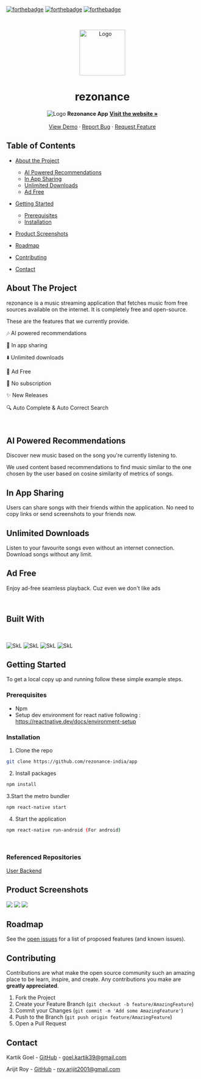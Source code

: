 <p align="center">

[![forthebadge](https://forthebadge.com/images/badges/built-with-love.svg)](https://forthebadge.com)
[![forthebadge](https://forthebadge.com/images/badges/for-you.svg)](https://forthebadge.com)
[![forthebadge](https://img.shields.io/github/workflow/status/kg-kartik/ga-test/Node.js%20CI?style=for-the-badge)](https://forthebadge.com)


</p>

<!-- PROJECT LOGO -->
<br/>
<p align="center">
  <a href="https://rezonanceindia.tech/">
    <img src="STATIC/rezonance-logo-blue-sq.png" alt="Logo" width="120" height="120">
  </a>

  <h1 align="center">rezonance</h1>
  <p align="center">
    <img src="STATIC/header.png" alt="Logo" >
    <!-- <br /> -->
    <strong>Rezonance App</strong>
    <!-- <br /> -->
    <a href="https://rezonanceindia.tech/"><strong>Visit the website »</strong></a>
    <br />
    <br />
    <a href="https://rezonanceindia.tech/">View Demo</a>
    ·
    <a href="https://github.com/rezonance-india/engine-api/issues">Report Bug</a>
    ·
    <a href="https://github.com/rezonance-india/engine-api/issues">Request Feature</a>
  </p>
</p>



<!-- TABLE OF CONTENTS -->
## Table of Contents

* [About the Project](#about-the-project)
  * [AI Powered Recommendations](#ai-powered-recommendations)
  * [In App Sharing](#in-app-sharing)
  * [Unlimited Downloads](#unlimited-downloads)
  * [Ad Free](#ad-free)

* [Getting Started](#getting-started)
  * [Prerequisites](#prerequisites)
  * [Installation](#installation)
* [Product Screenshots](#Product-Screenshots)
* [Roadmap](#roadmap)
* [Contributing](#contributing)
* [Contact](#contact)



<!-- ABOUT THE PROJECT -->
## About The Project
rezonance is a music streaming application that fetches music from free sources available on the internet. It is completely free and open-source. 

These are the features that we currently provide. 
<br/>

:notes: AI powered recommendations

:rocket: In app sharing 

:arrow_down: Unlimited downloads

:space_invader: Ad Free

:page_facing_up: No subscription

:sparkles: New Releases

:mag: Auto Complete & Auto Correct Search


<br />

## AI Powered Recommendations
Discover new music based on the song you're currently listening to.

We used content based recommendations to find music similar to the one chosen by the user based on cosine similarity of metrics of songs.


## In App Sharing
Users can share songs with their friends within the application. No need to copy links or send screenshots to your friends now.

## Unlimited Downloads
Listen to your favourite songs even without an internet connection. Download songs without any limit.

## Ad Free
Enjoy ad-free seamless playback. Cuz even we don't like ads

<br />

## Built With

</br>
<p float = "left">

<img alt="SkL" src="https://img.shields.io/badge/react_native-%2320232a.svg?style=for-the-badge&logo=react&logoColor=%2361DAFB"/>

<img alt="SkL" src="https://img.shields.io/badge/express-000000?style=for-the-badge&logo=express&logoColor=white"/>

<img alt="SkL" src="https://img.shields.io/badge/MongoDB-47A248?style=for-the-badge&logo=mongoDB&logoColor=white"/>

<img alt="SkL" src="https://img.shields.io/badge/node.js-339933?style=for-the-badge&logo=node.js&logoColor=white"/>

</p>


<!-- GETTING STARTED -->
## Getting Started

To get a local copy up and running follow these simple example steps.

### Prerequisites

* Npm
* Setup dev environment for react native following : https://reactnative.dev/docs/environment-setup

### Installation

1. Clone the repo

```sh
git clone https://github.com/rezonance-india/app
```

2. Install packages

```sh
npm install
```

3.Start the metro bundler

```sh
npm react-native start
```

4. Start the application

```sh
npm react-native run-android (For android)
```

<br />

### Referenced Repositories

[User Backend](https://github.com/rezonance-india/rezonancebackend)


## Product Screenshots

<img src = "STATIC/1.png">

<img src = "STATIC/2.png">

<img src = "STATIC/3.png">


<!-- ROADMAP -->
## Roadmap

See the [open issues](https://github.com/rezonance-india/engine-api/issues) for a list of proposed features (and known issues).


<!-- CONTRIBUTING -->
## Contributing

Contributions are what make the open source community such an amazing place to be learn, inspire, and create. Any contributions you make are **greatly appreciated**.

1. Fork the Project
2. Create your Feature Branch (`git checkout -b feature/AmazingFeature`)
3. Commit your Changes (`git commit -m 'Add some AmazingFeature'`)
4. Push to the Branch (`git push origin feature/AmazingFeature`)
5. Open a Pull Request


<!-- CONTACT -->
## Contact

Kartik Goel - [GitHub](https://github.com/kg-kartik) - goel.kartik39@gmail.com

Arijit Roy - [GitHub](https://github.com/radioactive11) - roy.arijit2001@gmail.com



